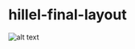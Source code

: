# hillel-final-layout
![alt text](https://s1.hostingkartinok.com/uploads/images/2022/05/eee05eef2e80660343a0772388efdd29.jpg)
